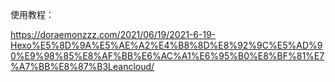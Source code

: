 使用教程：

https://doraemonzzz.com/2021/06/19/2021-6-19-Hexo%E5%8D%9A%E5%AE%A2%E4%B8%8D%E8%92%9C%E5%AD%90%E9%98%85%E8%AF%BB%E6%AC%A1%E6%95%B0%E8%BF%81%E7%A7%BB%E8%87%B3Leancloud/
